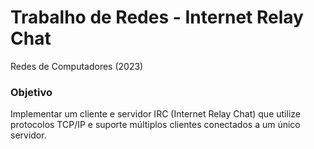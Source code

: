# Trabalho de Redes - Internet Relay Chat
Redes de Computadores (2023) 
### Objetivo
Implementar um cliente e servidor IRC (Internet Relay Chat) que utilize protocolos TCP/IP e suporte múltiplos clientes conectados a um único servidor.
